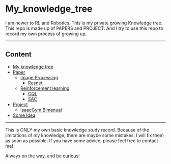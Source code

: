# My_knowledge_tree

I am newer to RL and Robotics. This is my private growing Knowledge tree. This repo is made up of PAPERS and PROJECT. And I try to use this repo to record my own process of growing up.

----

## Content

 - [My knowledge tree](#My_knowledge_tree)
  - [Paper](./paper)
    - [Image Processing](./paper/Image_Processing)
        - [Resnet](./paper/Image_Processing/Resnet/Resnet.md)
    - [Reinforcement learning](./paper/Reinforcement_Learning)
        - [CQL](./paper/Reinforcement_Learning/CQL/CQL.md)
        - [SAC](./paper/Reinforcement_Learning/SAC/SAC.md)
  - [Project](./Project)
    - [IsaacGym Bimanual](./Project/IsaacGym_BImanual)
  - [Some Idea](./idea_record)
---
This is ONLY my own basic knowledge study record. Because of the limitations of my knowledge, there are maybe some mistakes. I will fix them as soon as possible. If you have some advice, please feel free to contact me!

Always on the way, and be curious!
